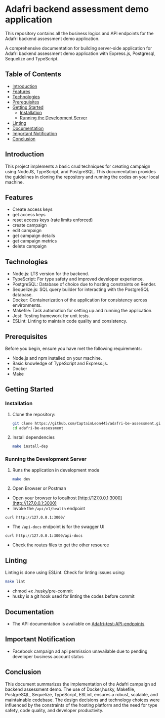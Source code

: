 # Adafri backend assessment demo application

This repository contains all the business logics and API endpoints for the Adafri backend assessment demo application.

A comprehensive documentation for building server-side application for Adafri backend assessment demo application with Express.js, Postgresql, Sequelize and TypeScript.

## Table of Contents

- [Introduction](#introduction)
- [Features](#features)
- [Technologies](#technologies)
- [Prerequisites](#prerequisites)
- [Getting Started](#getting-started)
  - [Installation](#installation)
  - [Running the Development Server](#running-the-development-server)
- [Linting](#linting)
- [Documentation](#documentation)
- [Important Notification](#important-notification)
- [Conclusion](#conclusion)

## Introduction

This project implements a basic crud techniques for creating campaign using NodeJS, TypeScript, and PostgreSQL.
This documentation provides the guidelines in cloning the repository and running the codes on your local machine.

## Features

- Create access keys
- get access keys
- reset access keys (rate limits enforced)
- create campaign
- edit campaign
- get campaign details
- get campaign metrics
- delete campaign

## Technologies

- Node.js: LTS version for the backend.
- TypeScript: For type safety and improved developer experience.
- PostgreSQL: Database of choice due to hosting constraints on Render.
- Sequelize.js: SQL query builder for interacting with the PostgreSQL database.
- Docker: Containerization of the application for consistency across environments.
- Makefile: Task automation for setting up and running the application.
- Jest: Testing framework for unit tests.
- ESLint: Linting to maintain code quality and consistency.

## Prerequisites

Before you begin, ensure you have met the following requirements:

- Node.js and npm installed on your machine.
- Basic knowledge of TypeScript and Express.js.
- Docker
- Make


## Getting Started

### Installation

1. Clone the repository:
   ```bash
   git clone https://github.com/CaptainLeon445/adafri-be-assessment.git
   cd adafri-be-assessment

   ```
2. Install dependencies
   ```bash
   make install-dep
   ```

### Running the Development Server

1. Runs the application in development mode

   ```bash
   make dev

   ```

2. Open Browser or Postman

- Open your browser to localhost [http://127.0.0.1:3000](http://127.0.0.1:3000)
- Invoke the `/api/v1/health` endpoint

```shell
curl http://127.0.0.1:3000/
```

- The `/api-docs` endpoint is for the swagger UI

```shell
curl http://127.0.0.1:3000/api-docs
```

- Check the routes files to get the other resource


## Linting

Linting is done using ESLint. Check for linting issues using:

   ```bash
   make lint

   ```
   * chmod +x .husky/pre-commit
   * husky is a git hook used for linting the codes before commit

## Documentation

  * The API documentation is available on [Adafri-test-API-endpoints](https://adafri-be-assessment.onrender.com/)


## Important Notification

- Facebook campaign ad api permission unavailable due to pending developer business account status

## Conclusion
This document summarizes the implementation of the Adafri campaign ad backend assessment demo. The use of Docker,husky, Makefile, PostgreSQL, Sequelize, TypeScript,  ESLint, ensures a robust, scalable, and maintainable codebase. The design decisions and technology choices were influenced by the constraints of the hosting platform and the need for type safety, code quality, and developer productivity.

